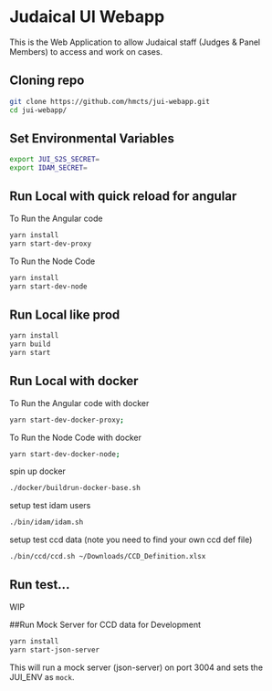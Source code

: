# Judaical UI Webapp

This is the Web Application to allow Judaical staff (Judges & Panel Members) to access and work on cases.

## Cloning repo
```bash
git clone https://github.com/hmcts/jui-webapp.git
cd jui-webapp/
```

## Set Environmental Variables
```bash
export JUI_S2S_SECRET=
export IDAM_SECRET=
```

## Run Local with quick reload for angular
To Run the Angular code
```bash
yarn install
yarn start-dev-proxy
```
To Run the Node Code
```bash
yarn install
yarn start-dev-node
```

## Run Local like prod
```bash
yarn install
yarn build
yarn start
```

## Run Local with docker
To Run the Angular code with docker
```bash
yarn start-dev-docker-proxy;
```
To Run the Node Code with docker
```bash
yarn start-dev-docker-node;
```
spin up docker
```bash
./docker/buildrun-docker-base.sh
```
setup test idam users
```bash
./bin/idam/idam.sh
```
setup test ccd data (note you need to find your own ccd def file)
```bash
./bin/ccd/ccd.sh ~/Downloads/CCD_Definition.xlsx
```

## Run test...
WIP

##Run Mock Server for CCD data for Development
```bash
yarn install
yarn start-json-server
```
This will run a mock server (json-server) on port 3004 and sets the JUI_ENV as ```mock```.
